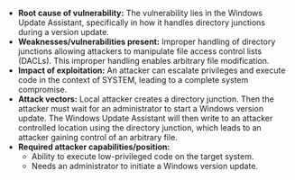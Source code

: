 - **Root cause of vulnerability:** The vulnerability lies in the Windows Update Assistant, specifically in how it handles directory junctions during a version update.
- **Weaknesses/vulnerabilities present:** Improper handling of directory junctions allowing attackers to manipulate file access control lists (DACLs). This improper handling enables arbitrary file modification.
- **Impact of exploitation:** An attacker can escalate privileges and execute code in the context of SYSTEM, leading to a complete system compromise.
- **Attack vectors:** Local attacker creates a directory junction. Then the attacker must wait for an administrator to start a Windows version update. The Windows Update Assistant will then write to an attacker controlled location using the directory junction, which leads to an attacker gaining control of an arbitrary file.
- **Required attacker capabilities/position:**
    - Ability to execute low-privileged code on the target system.
    - Needs an administrator to initiate a Windows version update.